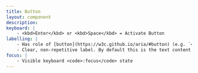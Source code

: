 ```yaml
---
title: Button
layout: component
description: 
keyboard: |
    - <kbd>Enter</kbd> or <kbd>Space</kbd> = Activate Button
labelling: |
    - Has role of [button](https://w3c.github.io/aria/#button) (e.g. `<button>`)
    - Clear, non-repetitive label. By default this is the text content inside the element, but can be [aria-labelledby](https://w3c.github.io/aria/#aria-labelledby) or [aria-label](https://w3c.github.io/aria/#aria-label)
focus: |
    - Visible keyboard <code>:focus</code> state
---
```

